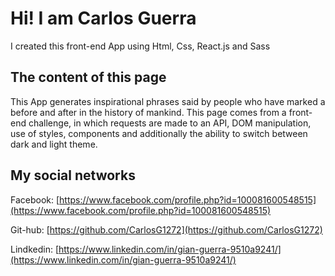 # Hi! I am Carlos Guerra
I created this front-end App using Html, Css, React.js and Sass

## The content of this page

This App generates inspirational phrases said by people who have marked a before and after in the history of mankind.
This page comes from a front-end challenge, in which requests are made to an API, DOM manipulation, use of styles, components and additionally the ability to switch between dark and light theme.

## My social networks
Facebook: [https://www.facebook.com/profile.php?id=100081600548515](https://www.facebook.com/profile.php?id=100081600548515)

Git-hub: [https://github.com/CarlosG1272](https://github.com/CarlosG1272)

Lindkedin: [https://www.linkedin.com/in/gian-guerra-9510a9241/](https://www.linkedin.com/in/gian-guerra-9510a9241/)